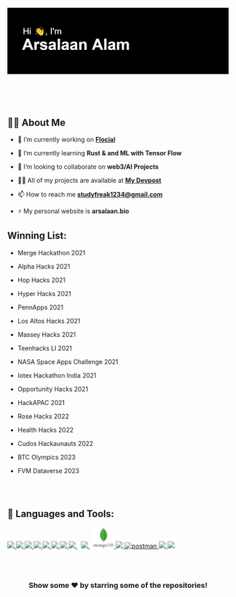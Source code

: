 ![alt text](https://github.com/Arsalaan-Alam/Arsalaan-Alam/blob/main/header.png?raw=true)

<a href="https://twitter.com/arsalaan_alam">
  <img align="left" alt="" width="22px" src="https://cdn.jsdelivr.net/npm/simple-icons@v3/icons/twitter.svg" />
</a>
<a href="https://www.linkedin.com/in/arsalaan-alam-375b281bb/">
  <img align="left" alt="" width="22px" src="https://cdn.jsdelivr.net/npm/simple-icons@v3/icons/linkedin.svg" />
</a>
<a href="https://github.com/Arsalaan-Alam">
  <img align="left" alt="" width="22px" src="https://cdn.jsdelivr.net/npm/simple-icons@v3/icons/github.svg" />
</a>
<a href="#">
  <img align="left" alt="" width="22px" src="https://cdn.jsdelivr.net/npm/simple-icons@v3/icons/telegram.svg" />
</a>

<a href="https://www.youtube.com/channel/UC6TKBZV0SE3xNBl7hp7nf0w">
  <img align="left" alt="" width="22px" src="https://cdn.jsdelivr.net/npm/simple-icons@v3/icons/youtube.svg" />
</a>
<a href="http://discordapp.com/users/782849129855320104">
  <img align="left" alt="" width="22px" src="https://cdn.jsdelivr.net/npm/simple-icons@v3/icons/discord.svg" />
</a>



<br/>
<br/>
<br/>


## 🙋‍♂️ About Me

- 🔭 I’m currently working on **[Flocial](https://flocial.vercel.app/)**

- 🌱 I’m currently learning **Rust & and ML with Tensor Flow**

- 👯 I’m looking to collaborate on **web3/AI Projects**

- 👨‍💻 All of my projects are available at **[My Devpost](https://devpost.com/studyfreak1234)**

- 📫 How to reach me **studyfreak1234@gmail.com**

- ⚡ My personal website is **arsalaan.bio**


## Winning List:

- Merge Hackathon 2021

- Alpha Hacks 2021

- Hop Hacks 2021

- Hyper Hacks 2021

- PennApps 2021

- Los Altos Hacks 2021

- Massey Hacks 2021

- Teenhacks LI 2021

- NASA Space Apps Challenge 2021

- Iotex Hackathon India 2021

- Opportunity Hacks 2021
 
- HackAPAC 2021

- Rose Hacks 2022

- Health Hacks 2022

- Cudos Hackaunauts 2022

- BTC Olympics 2023

- FVM Dataverse 2023

<br/>
<br/>

 
## 🚀 Languages and Tools:

<p align="left"> 
    <a href="https://www.w3schools.com/CPP/default.asp" target="_blank"> <img src="https://img.icons8.com/color/48/000000/c-plus-plus-logo.png"/> </a>
    <a href="https://reactjs.org/" target="_blank"> <img src="https://img.icons8.com/color/48/000000/react-native.png"/> </a>
    <a href="https://developer.mozilla.org/en-US/docs/Web/JavaScript" target="_blank"> <img src="https://img.icons8.com/color/48/000000/javascript.png"/> </a> 
    <a href="https://www.w3.org/html/" target="_blank"> <img src="https://img.icons8.com/color/48/000000/html-5.png"/> </a> 
    <a href="https://www.w3schools.com/css/" target="_blank"> <img src="https://img.icons8.com/color/48/000000/css3.png"/> </a> 
    <a href="https://getbootstrap.com" target="_blank"> <img src="https://img.icons8.com/color/48/000000/bootstrap.png"/> </a> 
    <a href="https://www.python.org" target="_blank"> <img src="https://img.icons8.com/color/48/000000/python.png"/> </a> 
    <a style="padding-right:8px;" href="https://nodejs.org" target="_blank"> <img src="https://img.icons8.com/color/48/000000/nodejs.png"/> </a> 
    <a style="padding-right:8px;" href="https://www.mysql.com/" target="_blank"> <img src="https://img.icons8.com/fluent/50/000000/mysql-logo.png"/> </a>
    <a href="https://www.mongodb.com/" target="_blank"> <img src="https://raw.githubusercontent.com/devicons/devicon/master/icons/mongodb/mongodb-original-wordmark.svg" alt="mongodb" width="48" height="48"/> </a> 
    <a href="https://firebase.google.com/" target="_blank"> <img src="https://img.icons8.com/color/48/000000/firebase.png"/> </a> 
    <a href="https://postman.com" target="_blank"> <img src="https://www.vectorlogo.zone/logos/getpostman/getpostman-icon.svg" alt="postman" width="45" height="45"/> </a>   
    <a href="https://git-scm.com/" target="_blank"> <img src="https://img.icons8.com/color/48/000000/git.png"/> </a>
    <a href="https://redux.js.org" target="_blank"> <img src="https://img.icons8.com/color/48/000000/redux.png"/> </a>
    
</p>
<br>
<br>


<div align="center">

### Show some ❤️ by starring some of the repositories!

</div>
